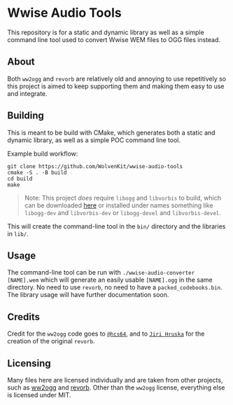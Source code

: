 # Wwise Audio Tools  
This repository is for a static and dynamic library as well as a simple command line tool used to convert Wwise WEM files to OGG files instead.

## About  
Both `ww2ogg` and `revorb` are relatively old and annoying to use repetitively so this project is aimed to keep supporting them and making them easy to use and integrate.

## Building
This is meant to be build with CMake, which generates both a static and dynamic library, as well as a simple POC command line tool.  

Example build workflow:
```
git clone https://github.com/WolvenKit/wwise-audio-tools
cmake -S . -B build
cd build
make
```  
> Note: This project *does* require `libogg` and `libvorbis` to build, which can be downloaded [here](https://xiph.org/downloads/) or installed under names something like `libogg-dev` and `libvorbis-dev` or `libogg-devel` and `libvorbis-devel`.  

This will create the command-line tool in the `bin/` directory and the libraries in `lib/`.

## Usage
The command-line tool can be run with `./wwise-audio-converter [NAME].wem` which will generate an easily usable `[NAME].ogg` in the same directory. No need to use `revorb`, no need to have a `packed_codebooks.bin`. The library usage will have further documentation soon.

## Credits
Credit for the `ww2ogg` code goes to [`@hcs64`](https://github.com/hcs64), and to [`Jiri Hruska`](https://hydrogenaud.io/index.php/topic,64328.0.html) for the creation of the original `revorb`.

## Licensing
Many files here are licensed individually and are taken from other projects, such as [ww2ogg](https://github.com/hcs64/ww2ogg) and [revorb](https://hydrogenaud.io/index.php/topic,64328.0.html). Other than the `ww2ogg` license, everything else is licensed under MIT.
